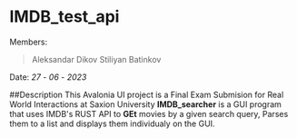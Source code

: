# IMDB_test_api

Members: 
> Aleksandar Dikov 
> Stiliyan Batinkov 

Date: *27* - *06* - *2023*

##Description
This Avalonia UI project is a Final Exam Submision for Real World Interactions at Saxion University
**IMDB_searcher** is a GUI program that uses IMDB's RUST API to **GEt** movies by a given search query, Parses them to a list and displays them individualy on the GUI. 
